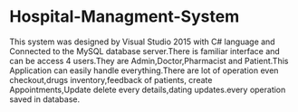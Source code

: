 # Hospital-Managment-System
This system was designed by Visual Studio 2015 with C# language and Connected to the MySQL database server.There is familiar interface and can be access 4 users.They are Admin,Doctor,Pharmacist and Patient.This Application can easily handle everything.There are lot of operation even checkout,drugs inventory,feedback of patients, create Appointments,Update delete every details,dating updates.every operation saved in database.
